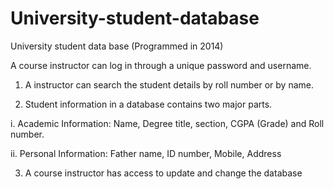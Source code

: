 # University-student-database
University student data base (Programmed in 2014)


A course instructor can log in through a unique password and username. 


1. A instructor can search the student details by roll number or by name.


2. Student information in a database contains two major parts.


i. Academic Information: Name, Degree title, section, CGPA (Grade) and Roll number.


ii. Personal Information: Father name, ID number, Mobile, Address


3. A course instructor has access to update and change the database
